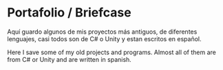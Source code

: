 # Portafolio / Briefcase
Aquí guardo algunos de mis proyectos más antiguos, de diferentes lenguajes, casi todos son de C# o Unity y estan escritos en español.

Here I save some of my old projects and programs. Almost all of them are from C# or Unity and are written in spanish.
